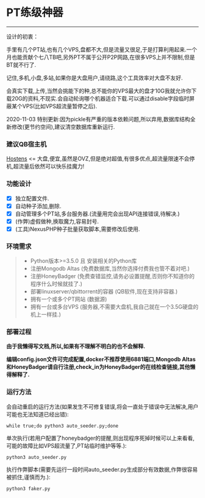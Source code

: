 # PT练级神器

------

设计的初衷：

手里有几个PT站,也有几个VPS,盘都不大,但是流量又很足,于是打算利用起来.一个月也能贡献个七八TB吧,另外PT不属于公开P2P网路,在很多VPS上并不限制,但是BT就不行了.

记住,多机,小盘,多站,如果你是大盘用户,请绕路,这个工具效率对大盘不友好.

会真实下载,上传,当然会挑能下的种,总不能你的VPS最大的盘才10G我就允许你下载20G的资料,不现实.会自动轮询哪个机器适合下载.可以通过disable字段临时屏蔽某个VPS(比如VPS超流量暂停之后).

2020-11-03 特别更新:因为pickle有严重的版本依赖问题,所以弃用,数据库结构全新修改(更节约空间),建议清空数据库重新运行.

### 建议QB宿主机
[Hostens][1] <= 大盘,便宜,虽然是OVZ,但是绝对超值,有很多优点,超流量限速不会停机,超流量后依然可以快乐挂魔力!

### 功能设计

- [x] 独立配置文件.
- [x] 自动种子添加,删除.
- [x] 自动管理多个PT站,多台服务器.(流量用完会出现API连接错误,待解决.)
- [x] (作弊)虚假做种,换取魔力,容易封号.
- [x] (工具)NexusPHP种子批量获取脚本,需要修改后使用.

### 环境需求

> * Python版本>=3.5.0 且 安装相关的Python库
> * 注册Mongodb Altas (免费数据库,当然你选择付费我也管不着对吧.)
> * 注册HoneyBadger (免费查错监控,请务必设置提醒,否则你不知道你的程序什么时候就挂了.)
> * 部署linuxserver/qbittorrent的容器 (QB软件,现在支持非容器.)
> * 拥有一个或多个PT网站 (数据源)
> * 拥有一台或多台VPS (服务器,不需要大盘机,我自己就在一个3.5G硬盘的机上一样挂.)

### 部署过程

**由于我懒得写文档,所以,如果有不理解不明白的也不会解释.**

**编辑config.json文件可完成配置,docker不推荐使用6881端口,Mongodb Altas和HoneyBadger请自行注册,check_in为HoneyBadger的在线检查链接,其他懒得解释了.**

### 运行方法

会自动重启的运行方法(如果发生不可修复错误,将会一直处于错误中无法解决,用户可能也无法知道已经出错):
```shell
while true;do python3 auto_seeder.py;done
```

单次执行(若用户配置了honeybadger的提醒,则出现程序死掉时候可以上来看看,可能的故障比如VPS超流量了,PT站临时维护等等.):
```shell
python3 auto_seeder.py
```

执行作弊脚本(需要先运行一段时间auto_seeder.py生成部分有效数据,作弊很容易被抓住,谨慎而为.):
```shell
python3 faker.py
```


  [1]: https://www.hostens.com/?affid=1662 "Hostens"
